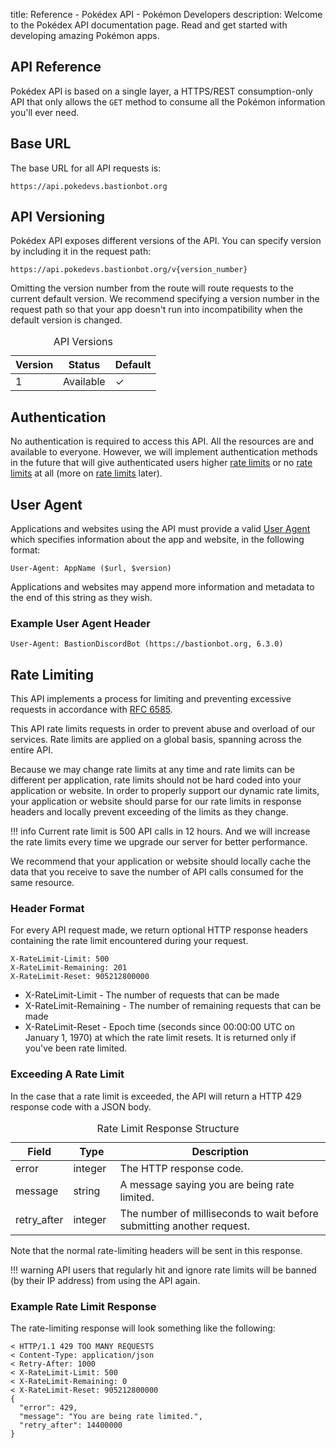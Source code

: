 title: Reference - Pokédex API - Pokémon Developers
description: Welcome to the Pokédex API documentation page. Read and get started with developing amazing Pokémon apps.

## API Reference
Pokédex API is based on a single layer, a HTTPS/REST consumption-only API that
only allows the `GET` method to consume all the Pokémon information you'll ever
need.

## Base URL
The base URL for all API requests is:
```URL
https://api.pokedevs.bastionbot.org
```

## API Versioning
Pokédex API exposes different versions of the API. You can specify version by
including it in the request path:
```URL
https://api.pokedevs.bastionbot.org/v{version_number}
```

Omitting the version number from the route will route requests to the current
default version. We recommend specifying a version number in the request path
so that your app doesn't run into incompatibility when the default version is
changed.

<table>
  <caption>API Versions</caption>
  <thead>
    <tr class="header">
      <th>Version</th>
      <th>Status</th>
      <th>Default</th>
    </tr>
  </thead>
  <tbody>
    <tr>
      <td>1</td>
      <td>Available</td>
      <td>✓</td>
    </tr>
  </tbody>
</table>

## Authentication
No authentication is required to access this API. All the resources are and
available to everyone. However, we will implement authentication methods in the
future that will give authenticated users higher [rate limits](#rate-limiting)
or no [rate limits](#rate-limiting) at all (more on [rate limits](#rate-limiting)
later).

## User Agent
Applications and websites using the API must provide a valid [User Agent](https://www.w3.org/Protocols/rfc2616/rfc2616-sec14.html#sec14.43)
which specifies information about the app and website, in the following format:

```
User-Agent: AppName ($url, $version)
```

Applications and websites may append more information and metadata to the end of
this string as they wish.

### Example User Agent Header
```
User-Agent: BastionDiscordBot (https://bastionbot.org, 6.3.0)
```

## Rate Limiting
This API implements a process for limiting and preventing excessive requests in
accordance with [RFC 6585](https://tools.ietf.org/html/rfc6585#section-4).

This API rate limits requests in order to prevent abuse and overload of our
services. Rate limits are applied on a global basis, spanning across the entire
API.

Because we may change rate limits at any time and rate limits can be
different per application, rate limits should not be hard coded into your
application or website. In order to properly support our dynamic rate
limits, your application or website should parse for our rate limits in
response headers and locally prevent exceeding of the limits as they change.

!!! info
    Current rate limit is 500 API calls in 12 hours. And we will increase the
    rate limits every time we upgrade our server for better performance.

We recommend that your application or website should locally cache the
data that you receive to save the number of API calls consumed for the same
resource.

### Header Format
For every API request made, we return optional HTTP response headers containing
the rate limit encountered during your request.

```
X-RateLimit-Limit: 500
X-RateLimit-Remaining: 201
X-RateLimit-Reset: 905212800000
```

*   X-RateLimit-Limit - The number of requests that can be made
*   X-RateLimit-Remaining - The number of remaining requests that can be made
*   X-RateLimit-Reset - Epoch time (seconds since 00:00:00 UTC on January 1,
    1970) at which the rate limit resets. It is returned only if you've been
    rate limited.

### Exceeding A Rate Limit
In the case that a rate limit is exceeded, the API will return a HTTP 429
response code with a JSON body.

<table>
  <caption>Rate Limit Response Structure</caption>
  <thead>
    <tr class="header">
      <th width="15%">Field</th>
      <th width="15%">Type</th>
      <th width="70%">Description</th>
    </tr>
  </thead>
  <tbody>
    <tr>
      <td>error</td>
      <td>integer</td>
      <td>The HTTP response code.</td>
    </tr>
    <tr>
      <td>message</td>
      <td>string</td>
      <td>A message saying you are being rate limited.</td>
    </tr>
    <tr>
      <td>retry_after</td>
      <td>integer</td>
      <td>The number of milliseconds to wait before submitting another request.</td>
    </tr>
  </tbody>
</table>

Note that the normal rate-limiting headers will be sent in this response.

!!! warning
    API users that regularly hit and ignore rate limits will be banned (by their
    IP address) from using the API again.

### Example Rate Limit Response
The rate-limiting response will look something like the following:

```
< HTTP/1.1 429 TOO MANY REQUESTS
< Content-Type: application/json
< Retry-After: 1000
< X-RateLimit-Limit: 500
< X-RateLimit-Remaining: 0
< X-RateLimit-Reset: 905212800000
{
  "error": 429,
  "message": "You are being rate limited.",
  "retry_after": 14400000
}
```
